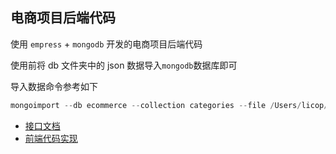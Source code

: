 ## 电商项目后端代码

使用 `empress` + `mongodb` 开发的电商项目后端代码

使用前将 db 文件夹中的 json 数据导入`mongodb`数据库即可

导入数据命令参考如下

```js
mongoimport --db ecommerce --collection categories --file /Users/licop/Documents/ecommerce-backend/db/categories.json
```

- [接口文档](./%E6%8E%A5%E5%8F%A3%E6%96%87%E6%A1%A3.md)
- [前端代码实现](https://github.com/licop/ecommerce-front-template)
